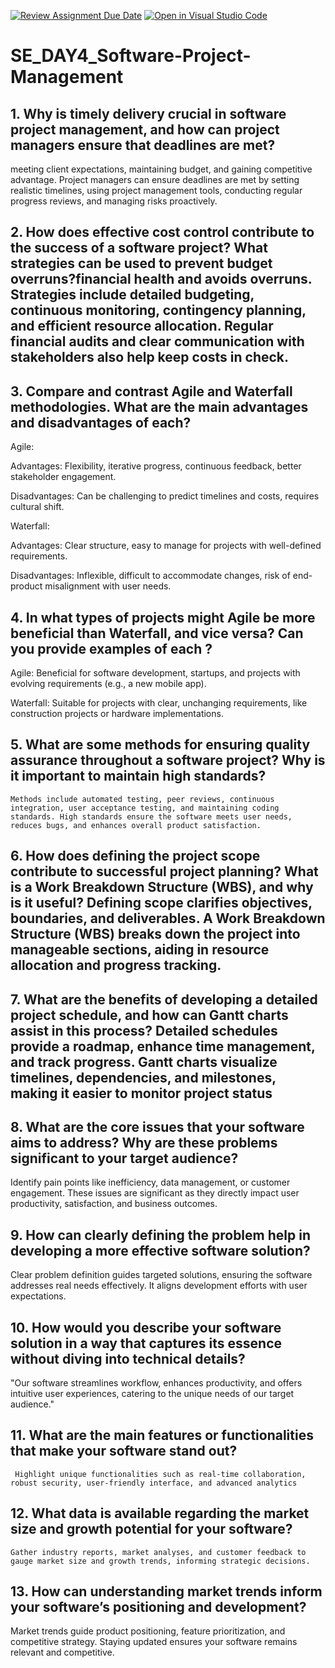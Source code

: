 [![Review Assignment Due Date](https://classroom.github.com/assets/deadline-readme-button-22041afd0340ce965d47ae6ef1cefeee28c7c493a6346c4f15d667ab976d596c.svg)](https://classroom.github.com/a/9pw6JKcu)
[![Open in Visual Studio Code](https://classroom.github.com/assets/open-in-vscode-2e0aaae1b6195c2367325f4f02e2d04e9abb55f0b24a779b69b11b9e10269abc.svg)](https://classroom.github.com/online_ide?assignment_repo_id=17157331&assignment_repo_type=AssignmentRepo)
# SE_DAY4_Software-Project-Management
## 1. Why is timely delivery crucial in software project management, and how can project managers ensure that deadlines are met?                                           
 meeting client expectations, maintaining budget, and gaining competitive advantage. Project managers can ensure deadlines are met by setting realistic timelines, using project management tools, conducting regular progress reviews, and managing risks proactively.
## 2. How does effective cost control contribute to the success of a software project?                                                                                         What strategies can be used to prevent budget overruns?financial health and avoids overruns. Strategies include detailed budgeting, continuous monitoring, contingency planning, and efficient resource allocation. Regular financial audits and clear communication with stakeholders also help keep costs in check.
## 3. Compare and contrast Agile and Waterfall methodologies. What are the main advantages and disadvantages of each?
Agile:

Advantages: Flexibility, iterative progress, continuous feedback, better stakeholder engagement.

Disadvantages: Can be challenging to predict timelines and costs, requires cultural shift.

Waterfall:

Advantages: Clear structure, easy to manage for projects with well-defined requirements.

Disadvantages: Inflexible, difficult to accommodate changes, risk of end-product misalignment with user needs.


## 4. In what types of projects might Agile be more beneficial than Waterfall, and vice versa? Can you provide examples of each ?                                                 
 Agile: Beneficial for software development, startups, and projects with evolving requirements (e.g., a new mobile app).

Waterfall: Suitable for projects with clear, unchanging requirements, like construction projects or hardware implementations.
## 5. What are some methods for ensuring quality assurance throughout a software project? Why is it important to maintain high standards?                                 
    Methods include automated testing, peer reviews, continuous integration, user acceptance testing, and maintaining coding standards. High standards ensure the software meets user needs, reduces bugs, and enhances overall product satisfaction.
## 6. How does defining the project scope contribute to successful project planning? What is a Work Breakdown Structure (WBS), and why is it useful?                     Defining scope clarifies objectives, boundaries, and deliverables. A Work Breakdown Structure (WBS) breaks down the project into manageable sections, aiding in resource allocation and progress tracking.
## 7. What are the benefits of developing a detailed project schedule, and how can Gantt charts assist in this process?                                                  Detailed schedules provide a roadmap, enhance time management, and track progress. Gantt charts visualize timelines, dependencies, and milestones, making it easier to monitor project status
## 8. What are the core issues that your software aims to address? Why are these problems significant to your target audience?                                           
 Identify pain points like inefficiency, data management, or customer engagement. These issues are significant as they directly impact user productivity, satisfaction, and business outcomes.
## 9. How can clearly defining the problem help in developing a more effective software solution?                                                                           
  Clear problem definition guides targeted solutions, ensuring the software addresses real needs effectively. It aligns development efforts with user expectations.
## 10. How would you describe your software solution in a way that captures its essence without diving into technical details?                                               
  "Our software streamlines workflow, enhances productivity, and offers intuitive user experiences, catering to the unique needs of our target audience."
## 11. What are the main features or functionalities that make your software stand out?                                                                                 
     Highlight unique functionalities such as real-time collaboration, robust security, user-friendly interface, and advanced analytics
## 12. What data is available regarding the market size and growth potential for your software?                                                                            
    Gather industry reports, market analyses, and customer feedback to gauge market size and growth trends, informing strategic decisions.
## 13. How can understanding market trends inform your software’s positioning and development?
Market trends guide product positioning, feature prioritization, and competitive strategy. Staying updated ensures your software remains relevant and competitive.
